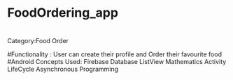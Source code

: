 # FoodOrdering_app

#
Category:Food Order

#Functionality : User can create their profile and Order their favourite food
#Android Concepts Used: Firebase Database ListView Mathematics Activity LifeCycle Asynchronous Programming


